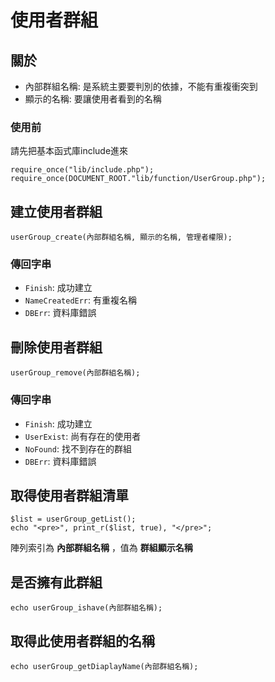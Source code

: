 使用者群組
=====================

## 關於
* 內部群組名稱: 是系統主要要判別的依據，不能有重複衝突到
* 顯示的名稱: 要讓使用者看到的名稱

### 使用前
請先把基本函式庫include進來

    require_once("lib/include.php");
    require_once(DOCUMENT_ROOT."lib/function/UserGroup.php");

## 建立使用者群組
    userGroup_create(內部群組名稱, 顯示的名稱, 管理者權限);
    
### 傳回字串
* `Finish`: 成功建立
* `NameCreatedErr`: 有重複名稱
* `DBErr`: 資料庫錯誤

## 刪除使用者群組
    userGroup_remove(內部群組名稱);
    
### 傳回字串
* `Finish`: 成功建立
* `UserExist`: 尚有存在的使用者
* `NoFound`: 找不到存在的群組
* `DBErr`: 資料庫錯誤

## 取得使用者群組清單
    $list = userGroup_getList();
    echo "<pre>", print_r($list, true), "</pre>";

陣列索引為 **內部群組名稱** ，值為 **群組顯示名稱**

## 是否擁有此群組
    echo userGroup_ishave(內部群組名稱);
    
## 取得此使用者群組的名稱
    echo userGroup_getDiaplayName(內部群組名稱);
    